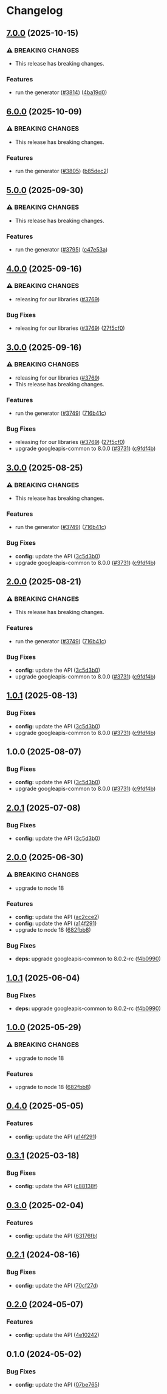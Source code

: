 # Changelog

## [7.0.0](https://github.com/googleapis/google-api-nodejs-client/compare/config-v6.0.0...config-v7.0.0) (2025-10-15)


### ⚠ BREAKING CHANGES

* This release has breaking changes.

### Features

* run the generator ([#3814](https://github.com/googleapis/google-api-nodejs-client/issues/3814)) ([4ba19d0](https://github.com/googleapis/google-api-nodejs-client/commit/4ba19d068b2b8deb28d773ebc6a3418f5e4a7162))

## [6.0.0](https://github.com/googleapis/google-api-nodejs-client/compare/config-v5.0.0...config-v6.0.0) (2025-10-09)


### ⚠ BREAKING CHANGES

* This release has breaking changes.

### Features

* run the generator ([#3805](https://github.com/googleapis/google-api-nodejs-client/issues/3805)) ([b85dec2](https://github.com/googleapis/google-api-nodejs-client/commit/b85dec231909b046b8fc96ffa38ffedb8f3ea73a))

## [5.0.0](https://github.com/googleapis/google-api-nodejs-client/compare/config-v4.0.0...config-v5.0.0) (2025-09-30)


### ⚠ BREAKING CHANGES

* This release has breaking changes.

### Features

* run the generator ([#3795](https://github.com/googleapis/google-api-nodejs-client/issues/3795)) ([c47e53a](https://github.com/googleapis/google-api-nodejs-client/commit/c47e53adc5fabc62081bfcec5c5d5642a0fdbbb2))

## [4.0.0](https://github.com/googleapis/google-api-nodejs-client/compare/config-v3.0.0...config-v4.0.0) (2025-09-16)


### ⚠ BREAKING CHANGES

* releasing for our libraries ([#3769](https://github.com/googleapis/google-api-nodejs-client/issues/3769))

### Bug Fixes

* releasing for our libraries ([#3769](https://github.com/googleapis/google-api-nodejs-client/issues/3769)) ([27f5cf0](https://github.com/googleapis/google-api-nodejs-client/commit/27f5cf0a0190a5e8e8bf970f7a7cf77c409f093e))

## [3.0.0](https://github.com/googleapis/google-api-nodejs-client/compare/config-v2.0.1...config-v3.0.0) (2025-09-16)


### ⚠ BREAKING CHANGES

* releasing for our libraries ([#3769](https://github.com/googleapis/google-api-nodejs-client/issues/3769))
* This release has breaking changes.

### Features

* run the generator ([#3749](https://github.com/googleapis/google-api-nodejs-client/issues/3749)) ([716b41c](https://github.com/googleapis/google-api-nodejs-client/commit/716b41cf75e2983777ae1f40f2ef0e01a85bcce3))


### Bug Fixes

* releasing for our libraries ([#3769](https://github.com/googleapis/google-api-nodejs-client/issues/3769)) ([27f5cf0](https://github.com/googleapis/google-api-nodejs-client/commit/27f5cf0a0190a5e8e8bf970f7a7cf77c409f093e))
* upgrade googleapis-common to 8.0.0  ([#3731](https://github.com/googleapis/google-api-nodejs-client/issues/3731)) ([c9fdf4b](https://github.com/googleapis/google-api-nodejs-client/commit/c9fdf4b34d6c9bcf608eee35dd281d4680be9797))

## [3.0.0](https://github.com/googleapis/google-api-nodejs-client/compare/config-v2.0.0...config-v3.0.0) (2025-08-25)


### ⚠ BREAKING CHANGES

* This release has breaking changes.

### Features

* run the generator ([#3749](https://github.com/googleapis/google-api-nodejs-client/issues/3749)) ([716b41c](https://github.com/googleapis/google-api-nodejs-client/commit/716b41cf75e2983777ae1f40f2ef0e01a85bcce3))


### Bug Fixes

* **config:** update the API ([3c5d3b0](https://github.com/googleapis/google-api-nodejs-client/commit/3c5d3b0bc6cf1f33131362547deea0150e5bff9c))
* upgrade googleapis-common to 8.0.0  ([#3731](https://github.com/googleapis/google-api-nodejs-client/issues/3731)) ([c9fdf4b](https://github.com/googleapis/google-api-nodejs-client/commit/c9fdf4b34d6c9bcf608eee35dd281d4680be9797))

## [2.0.0](https://github.com/googleapis/google-api-nodejs-client/compare/config-v1.0.1...config-v2.0.0) (2025-08-21)


### ⚠ BREAKING CHANGES

* This release has breaking changes.

### Features

* run the generator ([#3749](https://github.com/googleapis/google-api-nodejs-client/issues/3749)) ([716b41c](https://github.com/googleapis/google-api-nodejs-client/commit/716b41cf75e2983777ae1f40f2ef0e01a85bcce3))


### Bug Fixes

* **config:** update the API ([3c5d3b0](https://github.com/googleapis/google-api-nodejs-client/commit/3c5d3b0bc6cf1f33131362547deea0150e5bff9c))
* upgrade googleapis-common to 8.0.0  ([#3731](https://github.com/googleapis/google-api-nodejs-client/issues/3731)) ([c9fdf4b](https://github.com/googleapis/google-api-nodejs-client/commit/c9fdf4b34d6c9bcf608eee35dd281d4680be9797))

## [1.0.1](https://github.com/googleapis/google-api-nodejs-client/compare/config-v1.0.0...config-v1.0.1) (2025-08-13)


### Bug Fixes

* **config:** update the API ([3c5d3b0](https://github.com/googleapis/google-api-nodejs-client/commit/3c5d3b0bc6cf1f33131362547deea0150e5bff9c))
* upgrade googleapis-common to 8.0.0  ([#3731](https://github.com/googleapis/google-api-nodejs-client/issues/3731)) ([c9fdf4b](https://github.com/googleapis/google-api-nodejs-client/commit/c9fdf4b34d6c9bcf608eee35dd281d4680be9797))

## 1.0.0 (2025-08-07)


### Bug Fixes

* **config:** update the API ([3c5d3b0](https://github.com/googleapis/google-api-nodejs-client/commit/3c5d3b0bc6cf1f33131362547deea0150e5bff9c))
* upgrade googleapis-common to 8.0.0  ([#3731](https://github.com/googleapis/google-api-nodejs-client/issues/3731)) ([c9fdf4b](https://github.com/googleapis/google-api-nodejs-client/commit/c9fdf4b34d6c9bcf608eee35dd281d4680be9797))

## [2.0.1](https://github.com/googleapis/google-api-nodejs-client/compare/config-v2.0.0...config-v2.0.1) (2025-07-08)


### Bug Fixes

* **config:** update the API ([3c5d3b0](https://github.com/googleapis/google-api-nodejs-client/commit/3c5d3b0bc6cf1f33131362547deea0150e5bff9c))

## [2.0.0](https://github.com/googleapis/google-api-nodejs-client/compare/config-v1.0.1...config-v2.0.0) (2025-06-30)


### ⚠ BREAKING CHANGES

* upgrade to node 18

### Features

* **config:** update the API ([ac2cce2](https://github.com/googleapis/google-api-nodejs-client/commit/ac2cce22a776cccff1b0bacc0baf088223c6bf23))
* **config:** update the API ([a14f291](https://github.com/googleapis/google-api-nodejs-client/commit/a14f29167df0260d0cc4e1599eb55a0353795a81))
* upgrade to node 18 ([682fbb8](https://github.com/googleapis/google-api-nodejs-client/commit/682fbb869189ae92b3e9a194d37d0548af0c1f92))


### Bug Fixes

* **deps:** upgrade googleapis-common to 8.0.2-rc ([f4b0990](https://github.com/googleapis/google-api-nodejs-client/commit/f4b099071040cfbcfe4a2e7d487d45ee93b369e0))

## [1.0.1](https://github.com/googleapis/google-api-nodejs-client/compare/config-v1.0.0...config-v1.0.1) (2025-06-04)


### Bug Fixes

* **deps:** upgrade googleapis-common to 8.0.2-rc ([f4b0990](https://github.com/googleapis/google-api-nodejs-client/commit/f4b099071040cfbcfe4a2e7d487d45ee93b369e0))

## [1.0.0](https://github.com/googleapis/google-api-nodejs-client/compare/config-v0.4.0...config-v1.0.0) (2025-05-29)


### ⚠ BREAKING CHANGES

* upgrade to node 18

### Features

* upgrade to node 18 ([682fbb8](https://github.com/googleapis/google-api-nodejs-client/commit/682fbb869189ae92b3e9a194d37d0548af0c1f92))

## [0.4.0](https://github.com/googleapis/google-api-nodejs-client/compare/config-v0.3.1...config-v0.4.0) (2025-05-05)


### Features

* **config:** update the API ([a14f291](https://github.com/googleapis/google-api-nodejs-client/commit/a14f29167df0260d0cc4e1599eb55a0353795a81))

## [0.3.1](https://github.com/googleapis/google-api-nodejs-client/compare/config-v0.3.0...config-v0.3.1) (2025-03-18)


### Bug Fixes

* **config:** update the API ([c88138f](https://github.com/googleapis/google-api-nodejs-client/commit/c88138fdc37056a2ce21898e92dfdb89a793e80c))

## [0.3.0](https://github.com/googleapis/google-api-nodejs-client/compare/config-v0.2.1...config-v0.3.0) (2025-02-04)


### Features

* **config:** update the API ([63176fb](https://github.com/googleapis/google-api-nodejs-client/commit/63176fb91b14a6e8f8a5ca1d57d36e870aca9b79))

## [0.2.1](https://github.com/googleapis/google-api-nodejs-client/compare/config-v0.2.0...config-v0.2.1) (2024-08-16)


### Bug Fixes

* **config:** update the API ([70cf27d](https://github.com/googleapis/google-api-nodejs-client/commit/70cf27db91f3153884fac9581f726801d90f6bcd))

## [0.2.0](https://github.com/googleapis/google-api-nodejs-client/compare/config-v0.1.0...config-v0.2.0) (2024-05-07)


### Features

* **config:** update the API ([4e10242](https://github.com/googleapis/google-api-nodejs-client/commit/4e10242d98d8eb520721c1b1351abae90e5272b3))

## 0.1.0 (2024-05-02)


### Bug Fixes

* **config:** update the API ([07be765](https://github.com/googleapis/google-api-nodejs-client/commit/07be7657dd18a230d4e2390f156263a98fdae02a))
